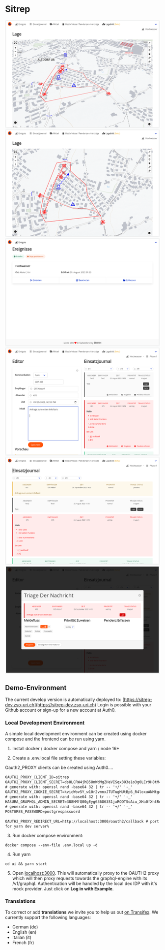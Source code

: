 # Sitrep

![Lage](docs/images/Lage1.png?raw=true "Lage")
![Lage2](docs/images/Lage2.png?raw=true "Lage2")
![Overview](docs/images/IncidentOverview.png?raw=true "Overview")
![Editor](docs/images/MessageEditor.png?raw=true "Message Editor")
![Feed](docs/images/JournalFeed.png?raw=true "Feed")
![Triage](docs/images/Triage.png?raw=true "Triage")

## Demo-Environment

The current develop version is automatically deployed to: [https://sitrep-dev.zso-uri.ch](https://sitrep-dev.zso-uri.ch)
Login is possible with your Github account or sign-up for a new account at Auth0.

### Local Development Environment

A simple local development environment can be created using docker compose and the frontend can be run using yarn.

1. Install docker / docker compose and yarn / node 16+

2. Create a .env.local file setting these variables:

Oauth2_PROXY clients can be created using Auth0....

```
OAUTH2_PROXY_CLIENT_ID=sitrep
OAUTH2_PROXY_CLIENT_SECRET=ds8LCRW4jhB58nWdMgZHeVISqx3O3e1o3g0LEr9H8tM=   # generate with: openssl rand -base64 32 | tr -- '+/' '-_'
OAUTH2_PROXY_COOKIE_SECRET=kvicWov5Y_w10r2vmnxJTUTugMUtBp6_R4loxuANMtg= # generate with: openssl rand -base64 32 | tr -- '+/' '-_'
HASURA_GRAPHQL_ADMIN_SECRET=388HMfQ00gEyg636O63S1jxRODTSoAiu_XHa0fXhtRo=  # generate with: openssl rand -base64 32 | tr -- '+/' '-_'
POSTGRES_PASSWORD=postgrespassword

OAUTH2_PROXY_REDIRECT_URL=http://localhost:3000/oauth2/callback # port for yarn dev server%
```

3. Run docker compose environment:

```
docker compose --env-file .env.local up -d
```

4. Run yarn

```
cd ui && yarn start
```

5. Open [localhost:3000](http://localhost:3000/). This will automatically proxy to the OAUTH2 proxy which will then proxy requests towards the graphql-engine with its /v1/graphql. Authentication will be handled by the local dex IDP with it's mock provider. Just click on **Log in with Example**.

### Translations

To correct or add **translations** we invite you to help us out [on Transifex](https://explore.transifex.com/f-eld/sitrep/).
We currently support the following languages:
- German (de)
- English (en)
- Italian (it)
- French (fr)
